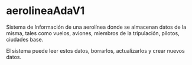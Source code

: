 # aerolineaAdaV1
Sistema de Información de una aerolínea donde se almacenan datos de la misma, tales como vuelos, aviones, miembros de la tripulación, pilotos, ciudades base. 

El sistema puede leer estos datos, borrarlos, actualizarlos y crear nuevos datos.
